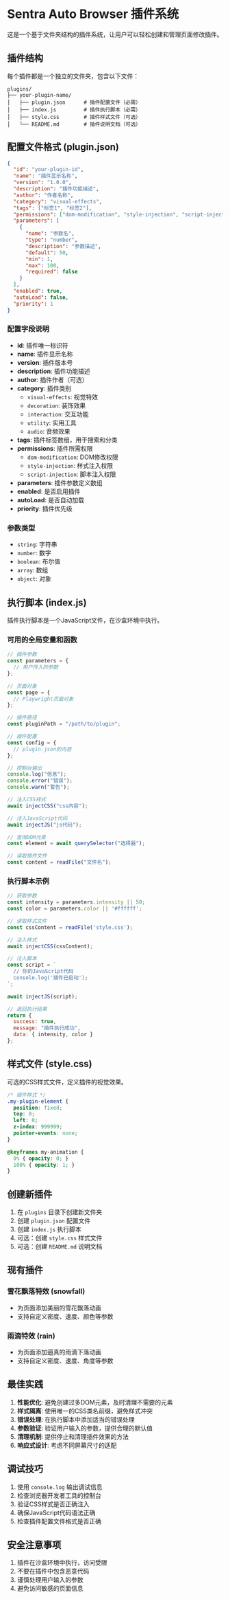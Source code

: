 # Sentra Auto Browser 插件系统

这是一个基于文件夹结构的插件系统，让用户可以轻松创建和管理页面修改插件。

## 插件结构

每个插件都是一个独立的文件夹，包含以下文件：

```
plugins/
├── your-plugin-name/
│   ├── plugin.json      # 插件配置文件（必需）
│   ├── index.js         # 插件执行脚本（必需）
│   ├── style.css        # 插件样式文件（可选）
│   └── README.md        # 插件说明文档（可选）
```

## 配置文件格式 (plugin.json)

```json
{
  "id": "your-plugin-id",
  "name": "插件显示名称",
  "version": "1.0.0",
  "description": "插件功能描述",
  "author": "作者名称",
  "category": "visual-effects",
  "tags": ["标签1", "标签2"],
  "permissions": ["dom-modification", "style-injection", "script-injection"],
  "parameters": [
    {
      "name": "参数名",
      "type": "number",
      "description": "参数描述",
      "default": 50,
      "min": 1,
      "max": 100,
      "required": false
    }
  ],
  "enabled": true,
  "autoLoad": false,
  "priority": 1
}
```

### 配置字段说明

- **id**: 插件唯一标识符
- **name**: 插件显示名称
- **version**: 插件版本号
- **description**: 插件功能描述
- **author**: 插件作者（可选）
- **category**: 插件类别
  - `visual-effects`: 视觉特效
  - `decoration`: 装饰效果
  - `interaction`: 交互功能
  - `utility`: 实用工具
  - `audio`: 音频效果
- **tags**: 插件标签数组，用于搜索和分类
- **permissions**: 插件所需权限
  - `dom-modification`: DOM修改权限
  - `style-injection`: 样式注入权限
  - `script-injection`: 脚本注入权限
- **parameters**: 插件参数定义数组
- **enabled**: 是否启用插件
- **autoLoad**: 是否自动加载
- **priority**: 插件优先级

### 参数类型

- `string`: 字符串
- `number`: 数字
- `boolean`: 布尔值
- `array`: 数组
- `object`: 对象

## 执行脚本 (index.js)

插件执行脚本是一个JavaScript文件，在沙盒环境中执行。

### 可用的全局变量和函数

```javascript
// 插件参数
const parameters = {
  // 用户传入的参数
};

// 页面对象
const page = {
  // Playwright页面对象
};

// 插件路径
const pluginPath = "/path/to/plugin";

// 插件配置
const config = {
  // plugin.json的内容
};

// 控制台输出
console.log("信息");
console.error("错误");
console.warn("警告");

// 注入CSS样式
await injectCSS("css内容");

// 注入JavaScript代码
await injectJS("js代码");

// 查询DOM元素
const element = await querySelector("选择器");

// 读取插件文件
const content = readFile("文件名");
```

### 执行脚本示例

```javascript
// 获取参数
const intensity = parameters.intensity || 50;
const color = parameters.color || '#ffffff';

// 读取样式文件
const cssContent = readFile('style.css');

// 注入样式
await injectCSS(cssContent);

// 注入脚本
const script = `
  // 你的JavaScript代码
  console.log('插件已启动');
`;

await injectJS(script);

// 返回执行结果
return {
  success: true,
  message: "插件执行成功",
  data: { intensity, color }
};
```

## 样式文件 (style.css)

可选的CSS样式文件，定义插件的视觉效果。

```css
/* 插件样式 */
.my-plugin-element {
  position: fixed;
  top: 0;
  left: 0;
  z-index: 999999;
  pointer-events: none;
}

@keyframes my-animation {
  0% { opacity: 0; }
  100% { opacity: 1; }
}
```

## 创建新插件

1. 在 `plugins` 目录下创建新文件夹
2. 创建 `plugin.json` 配置文件
3. 创建 `index.js` 执行脚本
4. 可选：创建 `style.css` 样式文件
5. 可选：创建 `README.md` 说明文档

## 现有插件

### 雪花飘落特效 (snowfall)
- 为页面添加美丽的雪花飘落动画
- 支持自定义密度、速度、颜色等参数

### 雨滴特效 (rain)
- 为页面添加逼真的雨滴下落动画
- 支持自定义密度、速度、角度等参数

## 最佳实践

1. **性能优化**: 避免创建过多DOM元素，及时清理不需要的元素
2. **样式隔离**: 使用唯一的CSS类名前缀，避免样式冲突
3. **错误处理**: 在执行脚本中添加适当的错误处理
4. **参数验证**: 验证用户输入的参数，提供合理的默认值
5. **清理机制**: 提供停止和清理插件效果的方法
6. **响应式设计**: 考虑不同屏幕尺寸的适配

## 调试技巧

1. 使用 `console.log` 输出调试信息
2. 检查浏览器开发者工具的控制台
3. 验证CSS样式是否正确注入
4. 确保JavaScript代码语法正确
5. 检查插件配置文件格式是否正确

## 安全注意事项

1. 插件在沙盒环境中执行，访问受限
2. 不要在插件中包含恶意代码
3. 谨慎处理用户输入的参数
4. 避免访问敏感的页面信息
